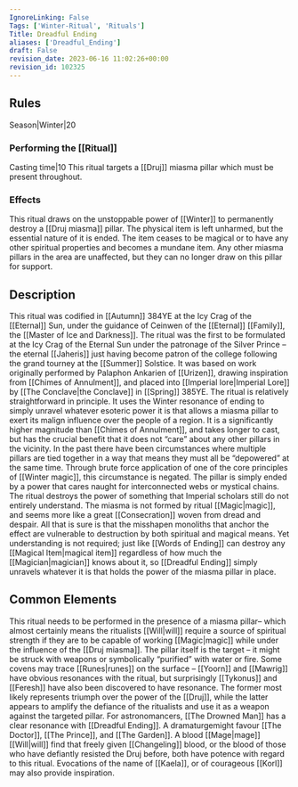 ```yaml
---
IgnoreLinking: False
Tags: ['Winter-Ritual', 'Rituals']
Title: Dreadful Ending
aliases: ['Dreadful_Ending']
draft: False
revision_date: 2023-06-16 11:02:26+00:00
revision_id: 102325
---
```


## Rules
Season|Winter|20
### Performing the [[Ritual]]
Casting time|10 This ritual targets a [[Druj]] miasma pillar which must be present throughout.
### Effects
This ritual draws on the unstoppable power of [[Winter]] to permanently destroy a [[Druj miasma]] pillar. The physical item is left unharmed, but the essential nature of it is ended. The item ceases to be magical or to have any other spiritual properties and becomes a mundane item.
Any other miasma pillars in the area are unaffected, but they can no longer draw on this pillar for support.
## Description
This ritual was codified in [[Autumn]] 384YE at the Icy Crag of the [[Eternal]] Sun, under the guidance of Ceinwen of the [[Eternal]] [[Family]], the [[Master of Ice and Darkness]]. The ritual was the first to be formulated at the Icy Crag of the Eternal Sun under the patronage of the Silver Prince – the eternal [[Jaheris]] just having become patron of the college following the grand tourney at the [[Summer]] Solstice. It was based on work originally performed by Palaphon Ankarien of [[Urizen]], drawing inspiration from [[Chimes of Annulment]], and placed into [[Imperial lore|Imperial Lore]] by [[The Conclave|the Conclave]] in [[Spring]] 385YE.
The ritual is relatively straightforward in principle. It uses the Winter resonance of ending to simply unravel whatever esoteric power it is that allows a miasma pillar to exert its malign influence over the people of a region. It is a significantly higher magnitude than [[Chimes of Annulment]], and takes longer to cast, but has the crucial benefit that it does not “care” about any other pillars in the vicinity. In the past there have been circumstances where multiple pillars are tied together in a way that means they must all be “depowered” at the same time. Through brute force application of one of the core principles of [[Winter magic]], this circumstance is negated. The pillar is simply ended by a power that cares naught for interconnected webs or mystical chains.
The ritual destroys the power of something that Imperial scholars still do not entirely understand. The miasma is not formed by ritual [[Magic|magic]], and seems more like a great [[Consecration]] woven from dread and despair. All that is sure is that the misshapen monoliths that anchor the effect are vulnerable to destruction by both spiritual and magical means. Yet understanding is not required; just like [[Words of Ending]] can destroy any [[Magical Item|magical item]] regardless of how much the [[Magician|magician]] knows about it, so [[Dreadful Ending]] simply unravels whatever it is that holds the power of the miasma pillar in place.
## Common Elements
This ritual needs to be performed in the presence of a miasma pillar– which almost certainly means the ritualists [[Will|will]] require a source of spiritual strength if they are to be capable of working [[Magic|magic]] while under the influence of the [[Druj miasma]]. The pillar itself is the target – it might be struck with weapons or symbolically “purified” with water or fire. Some covens may trace [[Runes|runes]] on the surface – [[Yoorn]] and [[Mawrig]] have obvious resonances with the ritual, but surprisingly [[Tykonus]] and [[Feresh]] have also been discovered to have resonance. The former most likely represents triumph over the power of the [[Druj]], while the latter appears to amplify the defiance of the ritualists and use it as a weapon against the targeted pillar.
For astronomancers, [[The Drowned Man]] has a clear resonance with [[Dreadful Ending]]. A dramaturgemight favour [[The Doctor]], [[The Prince]], and [[The Garden]]. A blood [[Mage|mage]] [[Will|will]] find that freely given [[Changeling]] blood, or the blood of those who have defiantly resisted the Druj before, both have potence with regard to this ritual. Evocations of the name of [[Kaela]], or of courageous [[Korl]] may also provide inspiration.